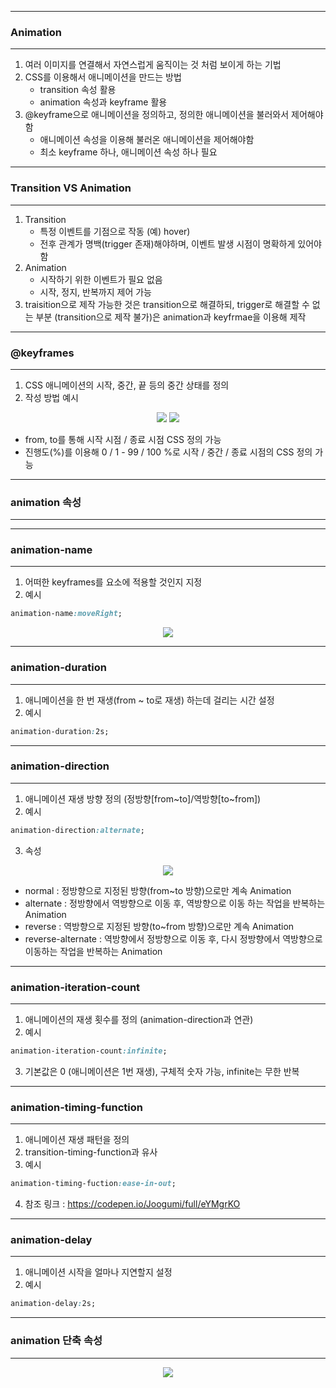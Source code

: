 -----
### Animation
-----
1. 여러 이미지를 연결해서 자연스럽게 움직이는 것 처럼 보이게 하는 기법
2. CSS를 이용해서 애니메이션을 만드는 방법
   - transition 속성 활용
   - animation 속성과 keyframe 활용
3. @keyframe으로 애니메이션을 정의하고, 정의한 애니메이션을 불러와서 제어해야함
   - 애니메이션 속성을 이용해 불러온 애니메이션을 제어해야함
   - 최소 keyframe 하나, 애니메이션 속성 하나 필요

-----
### Transition VS Animation
-----
1. Transition
   - 특정 이벤트를 기점으로 작동 (예) hover)
   - 전후 관계가 명백(trigger 존재)해야하며, 이벤트 발생 시점이 명확하게 있어야함
2. Animation
   - 시작하기 위한 이벤트가 필요 없음
   - 시작, 정지, 반복까지 제어 가능
3. traisition으로 제작 가능한 것은 transition으로 해결하되,
   trigger로 해결할 수 없는 부분 (transition으로 제작 불가)은 animation과 keyfrmae을 이용해 제작

-----
### @keyframes
-----
1. CSS 애니메이션의 시작, 중간, 끝 등의 중간 상태를 정의
2. 작성 방법 예시
<div align = "center">
<img src="https://github.com/sooyounghan/Web/assets/34672301/890802ea-0d2d-4d57-b950-44528f834dee">
<img src="https://github.com/sooyounghan/Web/assets/34672301/101d8892-1ee7-4952-9eae-8edae38e7f32">
</div>

  - from, to를 통해 시작 시점 / 종료 시점 CSS 정의 가능
  - 진행도(%)를 이용해 0 / 1 - 99 / 100 %로 시작 / 중간 / 종료 시점의 CSS 정의 가능

-----
### animation 속성
-----
-----
### animation-name
-----
1. 어떠한 keyframes를 요소에 적용할 것인지 지정
2. 예시
```css
animation-name:moveRight;
```
<div align = "center">
<img src="https://github.com/sooyounghan/Web/assets/34672301/9cffa2b7-f84b-4d64-ab37-9a8e26f08f49">
</div>

-----
### animation-duration
-----
1. 애니메이션을 한 번 재생(from ~ to로 재생) 하는데 걸리는 시간 설정
2. 예시
```css
animation-duration:2s;
```

-----
### animation-direction
-----
1. 애니메이션 재생 방향 정의 (정방향[from~to]/역방향[to~from])
2. 예시
```css
animation-direction:alternate;
```

3. 속성
<div align = "center">
<img src="https://github.com/sooyounghan/Web/assets/34672301/63c6d5ff-3e46-4d12-ad30-b6cf5c696f5c">
</div>

  - normal : 정방향으로 지정된 방향(from~to 방향)으로만 계속 Animation
  - alternate : 정방향에서 역방향으로 이동 후, 역방향으로 이동 하는 작업을 반복하는 Animation
  - reverse : 역방향으로 지정된 방향(to~from 방향)으로만 계속 Animation
  - reverse-alternate : 역방향에서 정방향으로 이동 후, 다시 정방향에서 역방향으로 이동하는 작업을 반복하는 Animation

-----
### animation-iteration-count
-----
1. 애니메이션의 재생 횟수를 정의 (animation-direction과 연관)
2. 예시
```css
animation-iteration-count:infinite;
```

3. 기본값은 0 (애니메이션은 1번 재생), 구체적 숫자 가능, infinite는 무한 반복

-----
### animation-timing-function
-----
1. 애니메이션 재생 패턴을 정의
2. transition-timing-function과 유사
3. 예시
```css
animation-timing-fuction:ease-in-out;
```

4. 참조 링크 : https://codepen.io/Joogumi/full/eYMgrKO
   
-----
### animation-delay
-----
1. 애니메이션 시작을 얼마나 지연할지 설정
2. 예시
```css
animation-delay:2s;
```
-----
### animation 단축 속성
-----
<div align = "center">
<img src="https://github.com/sooyounghan/Web/assets/34672301/e9c821f1-ad17-41d0-a9a0-64303c8f2079">
</div>
